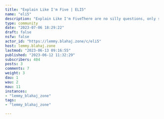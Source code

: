 ```yaml
---
title: "Explain Like I'm Five | ELI5" 
name: "eli5"
description: "Explain Like I'm FiveThere are no silly questions, only silly answers.No racism, bigotry and general unpleasantness.Ask away!"
type: community
date: "2023-07-06 18:29:22"
draft: false
nsfw: false
actor_id: "https://lemmy.blahaj.zone/c/eli5"
host: lemmy.blahaj.zone
lastmod: "2023-06-13 09:16:55"
published: "2023-06-12 11:32:29"
subscribers: 404
posts: 3
comments: 7
weight: 3
dau: 1
wau: 2
mau: 11
instances:
- "lemmy_blahaj_zone"
tags: 
- "lemmy_blahaj_zone"

---
```

